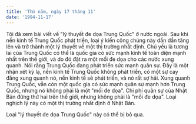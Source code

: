 ```yaml
---
title: 'Thứ năm, ngày 17 tháng 11'
date: '1994-11-17'
---
```


Tôi đã xem bài viết về "lý thuyết đe dọa Trung Quốc" ở nước ngoài. Sau khi nền kinh tế Trung Quốc phát triển, loại ý kiến ​​công chúng này dần dần tăng lên và trở thành một lý thuyết về một thị trường nhất định. Chủ yếu là tương lai của Trung Quốc có thể là quốc gia có sức mạnh kinh tế toàn diện mạnh nhất trên thế giới, và do đó đặt ra một mối đe dọa cho các nước xung quanh. Nói rằng Trung Quốc đang phát triển sức mạnh quân sự. Đây là một nhận xét kỳ lạ, nền kinh tế Trung Quốc không phát triển, có một sự cay đắng xung quanh nó, nền kinh tế sẽ phát triển, và nó rất sợ hãi. Xung quanh Trung Quốc, vẫn còn một quốc gia có sức mạnh quân sự mạnh hơn Trung Quốc, nhưng nó không phải là một "mối đe dọa". Chi phí quân sự của Nhật Bản đứng thứ hai trên thế giới, nhưng không phải là "mối đe dọa". Loại nghịch lý này có một thị trường nhất định ở Nhật Bản.

Loại "lý thuyết đe dọa Trung Quốc" này có thể bị bỏ qua.

